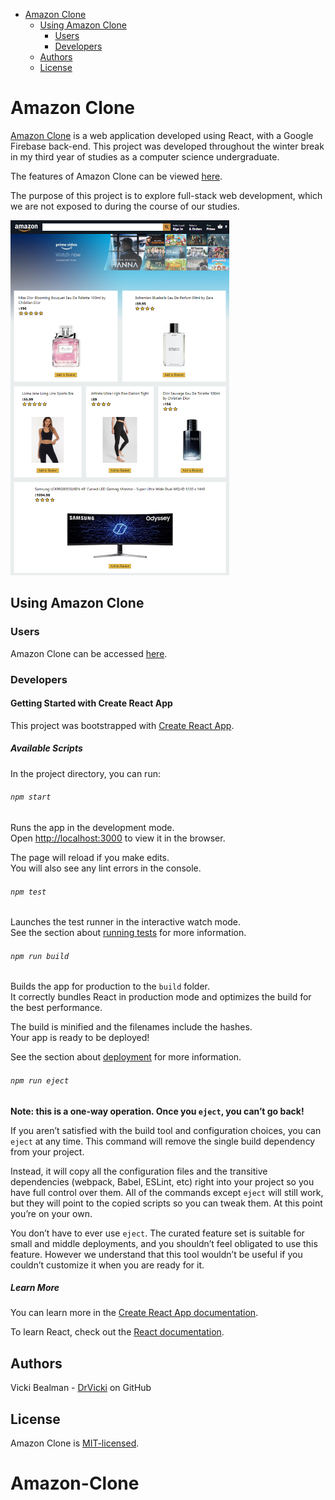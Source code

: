 - [Amazon Clone](#amazon-clone)
  - [Using Amazon Clone](#using-amazon-clone)
    - [Users](#users)
    - [Developers](#developers)
  - [Authors](#authors)
  - [License](#license)

# Amazon Clone

[Amazon Clone](https://clone-124e6.web.app/) is a web application developed using React, with a Google Firebase back-end. This project was developed throughout the winter break in my third year of studies as a computer science undergraduate.

The features of Amazon Clone can be viewed [here](https://shawnlsj97.github.io/Amazon-Clone/).

The purpose of this project is to explore full-stack web development, which we are not exposed to during the course of our studies.

<img src="./docs/media/home.png" width="350">

## Using Amazon Clone

### Users

Amazon Clone can be accessed [here](https://clone-124e6.web.app/).

### Developers

#### Getting Started with Create React App

This project was bootstrapped with [Create React App](https://github.com/facebook/create-react-app).

##### Available Scripts

In the project directory, you can run:

###### `npm start`

Runs the app in the development mode.\
Open [http://localhost:3000](http://localhost:3000) to view it in the browser.

The page will reload if you make edits.\
You will also see any lint errors in the console.

###### `npm test`

Launches the test runner in the interactive watch mode.\
See the section about [running tests](https://facebook.github.io/create-react-app/docs/running-tests) for more information.

###### `npm run build`

Builds the app for production to the `build` folder.\
It correctly bundles React in production mode and optimizes the build for the best performance.

The build is minified and the filenames include the hashes.\
Your app is ready to be deployed!

See the section about [deployment](https://facebook.github.io/create-react-app/docs/deployment) for more information.

###### `npm run eject`

**Note: this is a one-way operation. Once you `eject`, you can’t go back!**

If you aren’t satisfied with the build tool and configuration choices, you can `eject` at any time. This command will remove the single build dependency from your project.

Instead, it will copy all the configuration files and the transitive dependencies (webpack, Babel, ESLint, etc) right into your project so you have full control over them. All of the commands except `eject` will still work, but they will point to the copied scripts so you can tweak them. At this point you’re on your own.

You don’t have to ever use `eject`. The curated feature set is suitable for small and middle deployments, and you shouldn’t feel obligated to use this feature. However we understand that this tool wouldn’t be useful if you couldn’t customize it when you are ready for it.

##### Learn More

You can learn more in the [Create React App documentation](https://facebook.github.io/create-react-app/docs/getting-started).

To learn React, check out the [React documentation](https://reactjs.org/).

## Authors

Vicki Bealman - [DrVicki](https://github.com/DrVicki) on GitHub

## License

Amazon Clone is [MIT-licensed](https://github.com/shawnlsj97/Amazon-Clone/blob/master/LICENSE).
# Amazon-Clone
